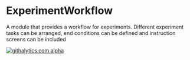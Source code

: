 ExperimentWorkflow
===========================================================
A module that provides a workflow for experiments. Different experiment tasks can be arranged, end conditions can be defined and instruction screens can be included


[![githalytics.com alpha](https://cruel-carlota.pagodabox.com/21fc96ecdd5b75775df8dfeea272aa3a "githalytics.com")](http://githalytics.com/olinux/twice)
